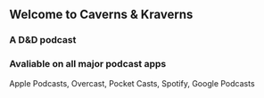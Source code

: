 ## Welcome to Caverns & Kraverns


### A D&D podcast

### Avaliable on all major podcast apps
Apple Podcasts, Overcast, Pocket Casts, Spotify, Google Podcasts
